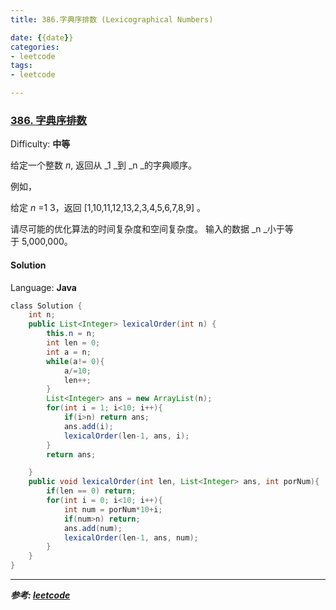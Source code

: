 ```yaml
---
title: 386.字典序排数 (Lexicographical Numbers)

date: {{date}}
categories:
- leetcode
tags:
- leetcode

---
```

### [386\. 字典序排数](https://leetcode-cn.com/problems/lexicographical-numbers/)

Difficulty: **中等**


给定一个整数 _n_, 返回从 _1 _到 _n _的字典顺序。

例如，

给定 _n_ =1 3，返回 [1,10,11,12,13,2,3,4,5,6,7,8,9] 。

请尽可能的优化算法的时间复杂度和空间复杂度。 输入的数据 _n _小于等于 5,000,000。


#### Solution

Language: **Java**

```java
​class Solution {
    int n;
    public List<Integer> lexicalOrder(int n) {
        this.n = n;
        int len = 0;
        int a = n;
        while(a!= 0){
            a/=10;
            len++;
        }
        List<Integer> ans = new ArrayList(n);
        for(int i = 1; i<10; i++){
            if(i>n) return ans;
            ans.add(i);
            lexicalOrder(len-1, ans, i);
        }
        return ans;

    }
    public void lexicalOrder(int len, List<Integer> ans, int porNum){
        if(len == 0) return;
        for(int i = 0; i<10; i++){
            int num = porNum*10+i;
            if(num>n) return;
            ans.add(num);
            lexicalOrder(len-1, ans, num);
        }
    }
}
```

---
***参考:
[leetcode](https://leetcode-cn.com/problems/lexicographical-numbers/submissions/)***
